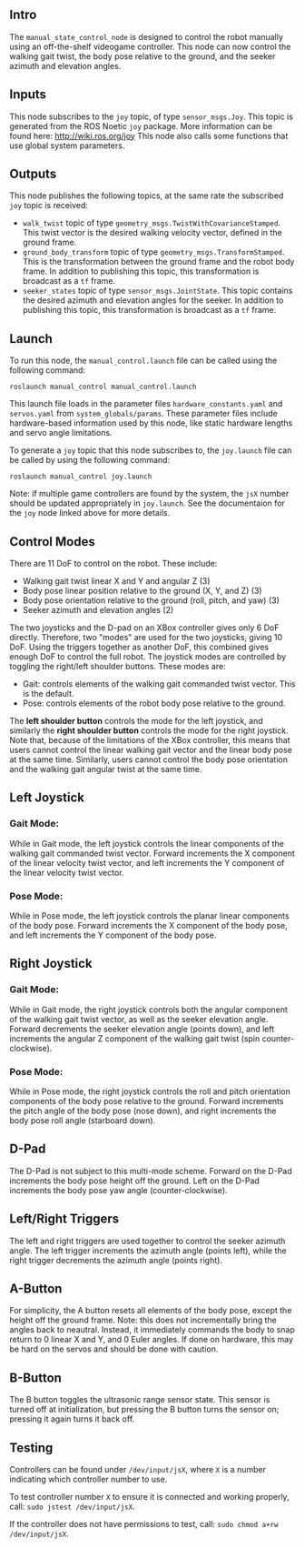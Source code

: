 ## Intro

The `manual_state_control_node` is designed to control the robot manually using an off-the-shelf videogame controller. This node can now control the walking gait twist, the body pose relative to the ground, and the seeker azimuth and elevation angles.

## Inputs

This node subscribes to the `joy` topic, of type `sensor_msgs.Joy`. This topic is generated from the ROS Noetic `joy` package. More information can be found here: http://wiki.ros.org/joy This node also calls some functions that use global system parameters.

## Outputs

This node publishes the following topics, at the same rate the subscribed `joy` topic is received:

- `walk_twist` topic of type `geometry_msgs.TwistWithCovarianceStamped`. This twist vector is the desired walking velocity vector, defined in the ground frame.
- `ground_body_transform` topic of type `geometry_msgs.TransformStamped`. This is the transformation between the ground frame and the robot body frame. In addition to publishing this topic, this transformation is broadcast as a `tf` frame.
- `seeker_states` topic of type `sensor_msgs.JointState`. This topic contains the desired azimuth and elevation angles for the seeker. In addition to publishing this topic, this transformation is broadcast as a `tf` frame.

## Launch

To run this node, the `manual_control.launch` file can be called using the following command:

`roslaunch manual_control manual_control.launch`

This launch file loads in the parameter files `hardware_constants.yaml` and `servos.yaml` from `system_globals/params`. These parameter files include hardware-based information used by this node, like static hardware lengths and servo angle limitations.

To generate a `joy` topic that this node subscribes to, the `joy.launch` file can be called by using the following command:

`roslaunch manual_control joy.launch`

Note: if multiple game controllers are found by the system, the `jsX` number should be updated appropriately in `joy.launch`. See the documentaion for the `joy` node linked above for more details.

## Control Modes

There are 11 DoF to control on the robot. These include:

- Walking gait twist linear X and Y and angular Z (3)
- Body pose linear position relative to the ground (X, Y, and Z) (3)
- Body pose orientation relative to the ground (roll, pitch, and yaw) (3)
- Seeker azimuth and elevation angles (2)

The two joysticks and the D-pad on an XBox controller gives only 6 DoF directly. Therefore, two "modes" are used for the two joysticks, giving 10 DoF. Using the triggers together as another DoF, this combined gives enough DoF to control the full robot. The joystick modes are controlled by toggling the right/left shoulder buttons. These modes are:

- Gait: controls elements of the walking gait commanded twist vector. This is the default.
- Pose: controls elements of the robot body pose relative to the ground.

The **left shoulder button** controls the mode for the left joystick, and similarly the **right shoulder button** controls the mode for the right joystick. Note that, because of the limitations of the XBox controller, this means that users cannot control the linear walking gait vector and the linear body pose at the same time. Similarly, users cannot control the body pose orientation and the walking gait angular twist at the same time.

## Left Joystick

### Gait Mode:

While in Gait mode, the left joystick controls the linear components of the walking gait commanded twist vector. Forward increments the X component of the linear velocity twist vector, and left increments the Y component of the linear velocity twist vector.

### Pose Mode:

While in Pose mode, the left joystick controls the planar linear components of the body pose. Forward increments the X component of the body pose, and left increments the Y component of the body pose.

## Right Joystick

### Gait Mode:

While in Gait mode, the right joystick controls both the angular component of the walking gait twist vector, as well as the seeker elevation angle. Forward decrements the seeker elevation angle (points down), and left increments the angular Z component of the walking gait twist (spin counter-clockwise).

### Pose Mode:

While in Pose mode, the right joystick controls the roll and pitch orientation components of the body pose relative to the ground. Forward increments the pitch angle of the body pose (nose down), and right increments the body pose roll angle (starboard down).

## D-Pad

The D-Pad is not subject to this multi-mode scheme. Forward on the D-Pad increments the body pose height off the ground. Left on the D-Pad increments the body pose yaw angle (counter-clockwise).

## Left/Right Triggers

The left and right triggers are used together to control the seeker azimuth angle. The left trigger increments the azimuth angle (points left), while the right trigger decrements the azimuth angle (points right).

## A-Button

For simplicity, the A button resets all elements of the body pose, except the height off the ground frame. Note: this does not incrementally bring the angles back to neautral. Instead, it immediately commands the body to snap return to 0 linear X and Y, and 0 Euler angles. If done on hardware, this may be hard on the servos and should be done with caution.

## B-Button

The B button toggles the ultrasonic range sensor state. This sensor is turned off at initialization, but pressing the B button turns the sensor on; pressing it again turns it back off.

## Testing

Controllers can be found under `/dev/input/jsX`, where `X` is a number indicating which controller number to use.

To test controller number `X` to ensure it is connected and working properly, call: `sudo jstest /dev/input/jsX`.

If the controller does not have permissions to test, call: `sudo chmod a+rw /dev/input/jsX`.
